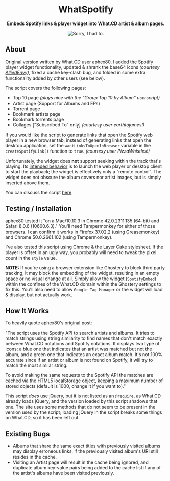<h1 align="center">WhatSpotify</h1>

<p align="center"><b>Embeds Spotify links & player widget into What.CD artist & album pages.</b></p>

<p align="center">
  <img src="https://raw.github.com/Wingman4l7/whatSpotify/master/whatSpotify_screenshot.png" alt="Sorry, I had to."/>
</p>

## About ##
Original version written by What.CD user aphex80.  I added the Spotify player widget functionality, updated & shrank the base64 icons *(courtesy [AlliedEnvy][0])*, fixed a cache key-clash bug, and folded in some extra functionality added by other users (see below).

The script covers the following pages:

- Top 10 page *(plays nice with the "Group Top 10 by Album" userscript)*
- Artist page (Support for Albums and EPs)
- Torrent page
- Bookmark artists page
- Bookmark torrents page
- Collages ["Subscribed To" only] *(courtesy user earthtojames!)*

If you would like the script to generate links that open the Spotify web player in a new browser tab, instead of generating links that open the desktop application, set the `wantLinksToOpenInBrowser` variable in the `createSpotifyLink()` function to `true`. *(courtesy user PizzaWhistles!)*

Unfortunately, the widget does **not** support seeking within the track that's playing.  Its [intended behavior][1] is to launch the web player or desktop client to start the playback; the widget is effectively only a “remote control”.  The widget does not obscure the album covers nor artist images, but is simply inserted above them.

You can discuss the script [here][2].

  [0]: https://github.com/AlliedEnvy
  [1]: https://developer.spotify.com/technologies/widgets/spotify-play-button/
  [2]: https://what.cd/forums.php?action=viewthread&threadid=199881

## Testing / Installation ##
aphex80 tested it "on a Mac/10.10.3 in Chrome 42.0.2311.135 (64-bit) and Safari 8.0.6 (10600.6.3)."  You'll need Tampermonkey for either of those browsers.  I can confirm it works in Firefox 37.02.2 (using Greasemonkey) and Chrome 50.0.2661.102 (using Tampermonkey).

I've also tested this script using Chrome & the Layer Cake stylesheet.  If the player is offset in an ugly way, you probably will need to tweak the pixel count in the `style` value.

**NOTE:** If you're using a browser extension like Ghostery to block third party tracking, it may block the embedding of the widget, resulting in an empty space or no visual change at all.  Simply allow the widget (`SpotifyEmbed`) within the confines of the What.CD domain within the Ghostery settings to fix this.  You'll also need to allow `Google Tag Manager` or the widget will load & display, but not actually work.

## How It Works ##
To heavily quote aphex80's original post:

"The script uses the Spotify API to search artists and albums. It tries to match strings using string similarity to find names that don't match exactly between What.CD notations and Spotify notations. It displays two type of icons: a blue one that indicates that an artist was matched but not the album, and a green one that indicates an exact album match. It's not 100% accurate since if an artist or album is not found on Spotify, it will try to match the most similar string.

To avoid making the same requests to the Spotify API the matches are cached via the HTML5 localStorage object, keeping a maximum number of stored objects (default is 1000, change it if you want to)."

This script *does* use jQuery, but it is not listed as an `@require`, as What.CD already loads jQuery, and the version loaded by this script shadows that one. The site uses some methods that do not seem to be present in the version used by the script; loading jQuery in the script breaks some things on What.CD, so it has been left out.

## Existing Bugs ##
- Albums that share the same exact titles with previously visited albums may display erroneous links, if the previously visited album's URI still resides in the cache.
- Visiting an Artist page will result in the cache being ignored, and duplicate album key-value pairs being added to the cache list if any of the artist's albums have been visited previously.